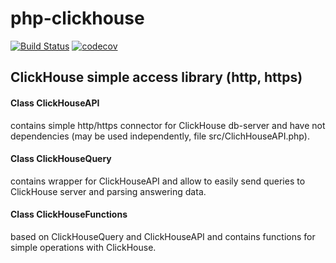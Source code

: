 # php-clickhouse
[![Build Status](https://api.travis-ci.org/ierusalim/php-clickhouse.svg?branch=master)](https://www.travis-ci.org/ierusalim/php-clickhouse)
[![codecov](https://codecov.io/gh/ierusalim/php-clickhouse/branch/master/graph/badge.svg)](https://codecov.io/gh/ierusalim/php-clickhouse)
## ClickHouse simple access library (http, https)

#### Class ClickHouseAPI
contains simple http/https connector for ClickHouse db-server
and have not dependencies (may be used independently, file src/ClichHouseAPI.php).

#### Class ClickHouseQuery
contains wrapper for ClickHouseAPI and allow to easily
send queries to ClickHouse server and parsing answering data.

#### Class ClickHouseFunctions
based on ClickHouseQuery and ClickHouseAPI and contains functions for
simple operations with ClickHouse.

